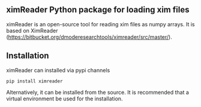 ## ximReader Python package for loading xim files

ximReader is an open-source tool for reading xim files as numpy arrays. It is based on XimReader (https://bitbucket.org/dmoderesearchtools/ximreader/src/master/). 

## Installation

ximReader can installed via pypi channels

`` pip install ximreader ``

Alternatively, it can be installed from the source. It is recommended that a virtual environment be used for the installation.
